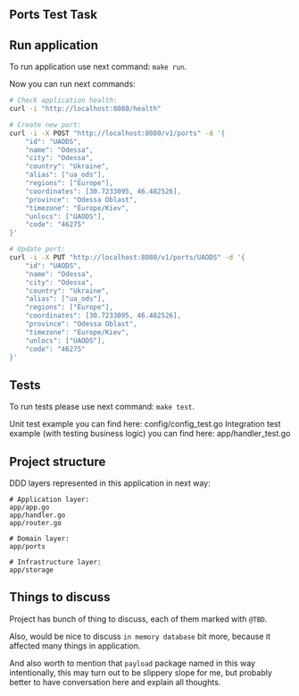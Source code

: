 Ports Test Task
-

## Run application

To run application use next command: `make run`.

Now you can run next commands:

````sh
# Check application health:
curl -i "http://localhost:8080/health"

# Create new port:
curl -i -X POST "http://localhost:8080/v1/ports" -d '{
    "id": "UAODS",
    "name": "Odessa",
    "city": "Odessa",
    "country": "Ukraine",
    "alias": ["ua_ods"],
    "regions": ["Europe"],
    "coordinates": [30.7233095, 46.482526],
    "province": "Odessa Oblast",
    "timezone": "Europe/Kiev",
    "unlocs": ["UAODS"],
    "code": "46275"
}'

# Update port:
curl -i -X PUT "http://localhost:8080/v1/ports/UAODS" -d '{
    "id": "UAODS",
    "name": "Odessa",
    "city": "Odessa",
    "country": "Ukraine",
    "alias": ["ua_ods"],
    "regions": ["Europe"],
    "coordinates": [30.7233095, 46.482526],
    "province": "Odessa Oblast",
    "timezone": "Europe/Kiev",
    "unlocs": ["UAODS"],
    "code": "46275"
}'
````

## Tests

To run tests please use next command: `make test`.

Unit test example you can find here: config/config_test.go
Integration test example (with testing business logic) you can find here: app/handler_test.go

## Project structure

DDD layers represented in this application in next way:

````
# Application layer:
app/app.go
app/handler.go
app/router.go

# Domain layer:
app/ports

# Infrastructure layer:
app/storage
````

## Things to discuss

Project has bunch of thing to discuss, each of them marked with `@TBD`.

Also, would be nice to discuss `in memory database` bit more,
because it affected many things in application.

And also worth to mention that `payload` package named in this way intentionally,
this may turn out to be slippery slope for me,
but probably better to have conversation here and explain all thoughts.
